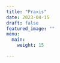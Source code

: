 ```yaml
---
title: "Praxis"
date: 2023-04-15
draft: false
featured_image: ""
menu:
  main:
    weight: 15

---
```

